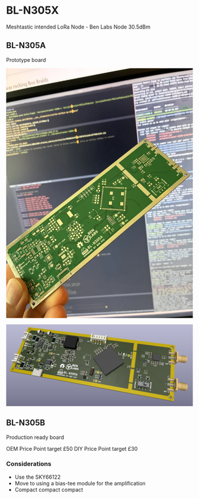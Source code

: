 # BL-N305X
Meshtastic intended LoRa Node - Ben Labs Node 30.5dBm

## BL-N305A

Prototype board

![Unpopulated PCB](https://raw.githubusercontent.com/ben-labs-ltd/BL-N305X/refs/heads/main/img/BL-N305A%20PCB.png)

![Render](https://raw.githubusercontent.com/ben-labs-ltd/BL-N305X/refs/heads/main/img/BL-N305A%20Render.png)

## BL-N305B

Production ready board

OEM Price Point target £50
DIY Price Point target £30

### Considerations
- Use the SKY66122
- Move to using a bias-tee module for the amplification
- Compact compact compact
